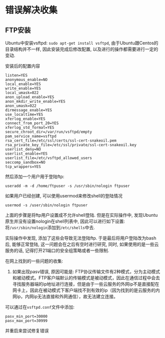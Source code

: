 # 错误解决收集

## FTP安装

Ubuntu中安装vsftpd: `sudo apt-get install vsftpd`, 由于Ubuntu跟Centos的目录结构并不一样, 因此安装完成后修改配置, 以及进行的操作都需要进行一定的变动.

安装后的配置内容

```
listen=YES
anonymous_enable=NO
local_enable=YES
write_enable=YES
local_umask=022
anon_upload_enable=YES
anon_mkdir_write_enable=YES
anon_umask=022
dirmessage_enable=YES
use_localtime=YES
xferlog_enable=YES
connect_from_port_20=YES
xferlog_std_format=YES
secure_chroot_dir=/var/run/vsftpd/empty
pam_service_name=vsftpd
rsa_cert_file=/etc/ssl/certs/ssl-cert-snakeoil.pem
rsa_private_key_file=/etc/ssl/private/ssl-cert-snakeoil.key
userlist_deny=NO
userlist_enable=YES
userlist_file=/etc/vsftpd_allowed_users
seccomp_sandbox=NO
tcp_wrappers=YES
```

然后添加一个用户用于登陆ftp:

`useradd -m -d /home/ftpuser -s /usr/sbin/nologin ftpuser`

如果用户已经创建, 可以使用usermod来修改shell的登陆情况

`usermod -s /user/sbin/nologin ftpuser`

上面的步骤是将ftp用户设置成不允许shell登陆. 但是在实际操作中, 发现Ubuntu原生并没有设置nologin在shell列表中, 因此可以进行如下设置: 将`/usr/sbin/nologin`添加到`/etc/shells`中去.

实际操作中发现, 添加了这些会导致无法登陆ftp. 于是最后将用户登陆改为bash后, 能够正常登陆, 这一问题会在之后有空时进行研究, 同时, 如果使用的是一些云服务的话, 记得打开21端口的安全组策略或者一些限制.

在网上找到的一些问题的收集:

1. 如果出现pasv错误, 原因可能是: FTP协议传输文件有2种模式，分为主动模式和被动模式。FTP客户端默认的传输模式是被动模式，因此在通信过程中会去寻找服务器端的ip地址进行连接，但是由于一些云服务的外网ip不是直接配在网卡上，因此在被动模式下客户端找不到有效的ip（因为找到的是云服务的内网ip，内网ip无法直接和外网通信），故无法建立连接。

可以通过在`vsftpd.conf`文件中添加: 

```
pasv_min_port=30000
pasv_max_port=30999
```

并重启来尝试修复错误
